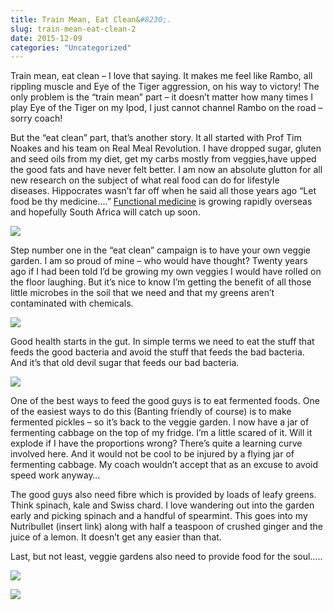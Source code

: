 ```yaml
---
title: Train Mean, Eat Clean&#8230;.
slug: train-mean-eat-clean-2
date: 2015-12-09
categories: "Uncategorized"
---
```


<p>Train mean, eat clean – I love that saying. It makes me feel like Rambo, all rippling muscle and Eye of the Tiger aggression, on his way to victory! The only problem is the “train mean” part – it doesn’t matter how many times I play Eye of the Tiger on my Ipod, I just cannot channel Rambo on the road – sorry coach!</p>
<p>But the “eat clean” part, that’s another story. It all started with Prof Tim Noakes and his team on Real Meal Revolution. I have dropped sugar, gluten and seed oils from my diet, get my carbs mostly from veggies,have upped the good fats and have never felt better. I am now an absolute glutton for all new research on the subject of what real food can do for lifestyle diseases. Hippocrates wasn’t far off when he said all those years ago “Let food be thy medicine….” <a href="http://drhyman.com/blog/2010/12/10/why-functional-medicine/?form_submit=success">Functional medicine</a> is growing rapidly overseas and hopefully South Africa will catch up soon.</p>
<p><img src="http://res.cloudinary.com/dy6grlu8z/image/upload/v1558842020/s1w0f7wib2xowvek9ihv.jpg"/></p>
<p>Step number one in the “eat clean” campaign is to have your own veggie garden. I am so proud of mine – who would have thought? Twenty years ago if I had been told I’d be growing my own veggies I would have rolled on the floor laughing. But it’s nice to know I’m getting the benefit of all those little microbes in the soil that we need and that my greens aren’t contaminated with chemicals.</p>
<p><img src="http://res.cloudinary.com/dy6grlu8z/image/upload/v1558842020/cb8p2jvfdgnlx4wganci.jpg"/></p>
<p>Good health starts in the gut. In simple terms we need to eat the stuff that feeds the good bacteria and avoid the stuff that feeds the bad bacteria.  And it’s that old devil sugar that feeds our bad bacteria.</p>
<p><img src="http://res.cloudinary.com/dy6grlu8z/image/upload/v1558842021/cgf2ixrraqcavyq6owiw.jpg"/></p>
<p>One of the best ways to feed the good guys is to eat fermented foods. One of the easiest ways to do this (Banting friendly of course) is to make fermented pickles – so it’s back to the veggie garden. I now have a jar of fermenting cabbage on the top of my fridge. I’m a little scared of it. Will it explode if I have the proportions wrong? There’s quite a learning curve involved here. And it would not be cool to be injured by a flying jar of fermenting cabbage. My coach wouldn’t accept that as an excuse to avoid speed work anyway…</p>
<p>The good guys also need fibre which is provided by loads of leafy greens. Think spinach, kale and Swiss chard. I love wandering out into the garden early and picking spinach and a handful of spearmint. This goes into my Nutribullet (insert link) along with half a teaspoon of crushed ginger and the juice of a lemon. It doesn’t get any easier than that.</p>
<p>Last, but not least, veggie gardens also need to provide food for the soul…..</p>
<p><img src="http://res.cloudinary.com/dy6grlu8z/image/upload/v1558842022/iqzdrgxgsewztqwfjwyw.jpg"/></p>
<p><img src="http://res.cloudinary.com/dy6grlu8z/image/upload/v1558842023/x47jujfz8g5vg5iy02yb.jpg"/></p>


